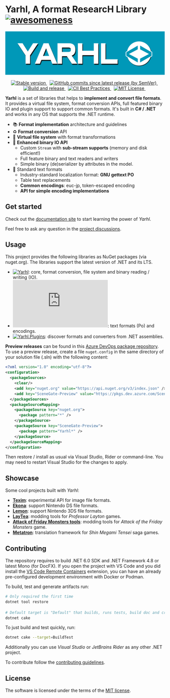 # Yarhl, A format ResearcH Library [![awesomeness](https://img.shields.io/badge/SceneGate-awesome%20%F0%9F%95%B6-blue?logo=csharp)](https://github.com/SceneGate)

![Yarhl Logo](./docs/images/logo-large.png)

<!-- markdownlint-disable MD033 -->
<p align="center">
  <a href="https://www.nuget.org/packages?q=Yarhl">
    <img alt="Stable version" src="https://img.shields.io/nuget/v/Yarhl?label=Stable" />
  </a>
  &nbsp;
  <a href="https://dev.azure.com/SceneGate/SceneGate/_packaging?_a=feed&feed=SceneGate-Preview">
    <img alt="GitHub commits since latest release (by SemVer)" src="https://img.shields.io/github/commits-since/SceneGate/Yarhl/latest?sort=semver" />
  </a>
  &nbsp;
  <a href="https://github.com/SceneGate/Yarhl/workflows/Build%20and%20release">
    <img alt="Build and release" src="https://github.com/SceneGate/Yarhl/workflows/Build%20and%20release/badge.svg?branch=develop" />
  </a>
  &nbsp;
  <a href="https://bestpractices.coreinfrastructure.org/projects/2919">
    <img alt="CII Best Practices" src="https://bestpractices.coreinfrastructure.org/projects/2919/badge" />
  </a>
  &nbsp;
  <a href="https://choosealicense.com/licenses/mit/">
    <img alt="MIT License" src="https://img.shields.io/badge/license-MIT-blue.svg?style=flat" />
  </a>
  &nbsp;
</p>

**Yarhl** is a set of libraries that helps to **implement and convert file
formats**. It provides a virtual file system, format conversion APIs, full
featured binary IO and plugin support to support common formats. It's built in
**C# / .NET** and works in any OS that supports the .NET runtime.

- :books: **Format implementation** architecture and guidelines
- :recycle: **Format conversion** API
- :open_file_folder: **Virtual file system** with format transformations
- :1234: **Enhanced binary IO API**
  - Custom `Stream` with **sub-stream supports** (memory and disk efficient!)
  - Full feature binary and text readers and writers
  - Simple binary (de)serializer by attributes in the model.
- :page_with_curl: Standard text formats
  - Industry-standard localization format: **GNU gettext PO**
  - Table text replacements
  - **Common encodings**: euc-jp, token-escaped encoding
  - **API for simple encoding implementations**

## Get started

Check out the [documentation site](https://scenegate.github.io/Yarhl/index.html)
to start learning the power of _Yarhl_.

Feel free to ask any question in the
[project discussions](https://github.com/SceneGate/Yarhl/discussions).

## Usage

This project provides the following libraries as NuGet packages (via nuget.org).
The libraries support the latest version of .NET and its LTS.

- [![Yarhl](https://img.shields.io/nuget/v/Yarhl?label=Yarhl&logo=nuget)](https://www.nuget.org/packages/Yarhl):
  core, format conversion, file system and binary reading / writing (IO).
- [![Yarhl.Media.Text](https://img.shields.io/nuget/v/Yarhl.Media.Text?label=Yarhl.Media.Text&logo=nuget)](https://www.nuget.org/packages/Yarhl.Media.Text):
  text formats (Po) and encodings.
- [![Yarhl.Plugins](https://img.shields.io/nuget/v/Yarhl.Plugins?label=Yarhl.Plugins&logo=nuget)](https://www.nuget.org/packages/Yarhl.Plugins):
  discover formats and converters from .NET assemblies.

**Preview releases** can be found in this
[Azure DevOps package repository](https://dev.azure.com/SceneGate/SceneGate/_packaging?_a=feed&feed=SceneGate-Preview).
To use a preview release, create a file `nuget.config` in the same directory of
your solution file (.sln) with the following content:

```xml
<?xml version="1.0" encoding="utf-8"?>
<configuration>
  <packageSources>
    <clear/>
    <add key="nuget.org" value="https://api.nuget.org/v3/index.json" />
    <add key="SceneGate-Preview" value="https://pkgs.dev.azure.com/SceneGate/SceneGate/_packaging/SceneGate-Preview/nuget/v3/index.json" />
  </packageSources>
  <packageSourceMapping>
    <packageSource key="nuget.org">
      <package pattern="*" />
    </packageSource>
    <packageSource key="SceneGate-Preview">
      <package pattern="Yarhl*" />
    </packageSource>
  </packageSourceMapping>
</configuration>
```

Then restore / install as usual via Visual Studio, Rider or command-line. You
may need to restart Visual Studio for the changes to apply.

## Showcase

Some cool projects built with _Yarhl_:

- [**Texim**](https://github.com/SceneGate/Texim): experimental API for image
  file formats.
- [**Ekona**](https://scenegate.github.io/Ekona/): support Nintendo DS file
  formats.
- [**Lemon**](https://scenegate.github.io/Lemon/): support Nintendo 3DS file
  formats.
- [**LayTea**](https://www.pleonex.dev/LayTea/): modding tools for _Professor
  Layton_ games.
- [**Attack of Friday Monsters tools**](https://github.com/pleonex/AttackFridayMonsters):
  modding tools for _Attack of the Friday Monsters_ game.
- [**Metatron**](https://github.com/TraduSquare/Metatron): translation framework
  for _Shin Megami Tensei_ saga games.

## Contributing

The repository requires to build .NET 6.0 SDK and .NET Framework 4.8 or latest
Mono (for DocFX). If you open the project with VS Code and you did install the
[VS Code Remote Containers](https://code.visualstudio.com/docs/remote/containers)
extension, you can have an already pre-configured development environment with
Docker or Podman.

To build, test and generate artifacts run:

```sh
# Only required the first time
dotnet tool restore

# Default target is "Default" that builds, runs tests, build doc and create the NuGets
dotnet cake
```

To just build and test quickly, run:

```sh
dotnet cake --target=BuildTest
```

Additionally you can use _Visual Studio_ or _JetBrains Rider_ as any other .NET
project.

To contribute follow the [contributing guidelines](CONTRIBUTING.md).

## License

The software is licensed under the terms of the
[MIT license](https://choosealicense.com/licenses/mit/).
